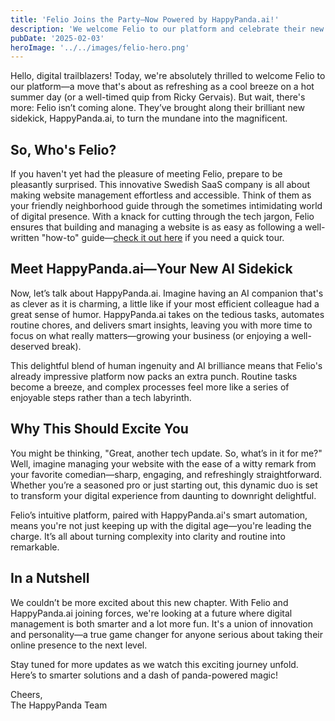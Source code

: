 ```yaml
---
title: 'Felio Joins the Party—Now Powered by HappyPanda.ai!'
description: 'We welcome Felio to our platform and celebrate their new AI sidekick, HappyPanda.ai, which makes digital management a delight. Discover how these innovative platforms are transforming website management in Sweden and beyond.'
pubDate: '2025-02-03'
heroImage: '../../images/felio-hero.png'
---
```


Hello, digital trailblazers! Today, we're absolutely thrilled to welcome Felio to our platform—a move that's about as refreshing as a cool breeze on a hot summer day (or a well-timed quip from Ricky Gervais). But wait, there's more: Felio isn’t coming alone. They’ve brought along their brilliant new sidekick, HappyPanda.ai, to turn the mundane into the magnificent.

## So, Who's Felio?

If you haven't yet had the pleasure of meeting Felio, prepare to be pleasantly surprised. This innovative Swedish SaaS company is all about making website management effortless and accessible. Think of them as your friendly neighborhood guide through the sometimes intimidating world of digital presence. With a knack for cutting through the tech jargon, Felio ensures that building and managing a website is as easy as following a well-written "how-to" guide—[check it out here](https://felio.se/how-to) if you need a quick tour.

## Meet HappyPanda.ai—Your New AI Sidekick

Now, let’s talk about HappyPanda.ai. Imagine having an AI companion that's as clever as it is charming, a little like if your most efficient colleague had a great sense of humor. HappyPanda.ai takes on the tedious tasks, automates routine chores, and delivers smart insights, leaving you with more time to focus on what really matters—growing your business (or enjoying a well-deserved break).

This delightful blend of human ingenuity and AI brilliance means that Felio's already impressive platform now packs an extra punch. Routine tasks become a breeze, and complex processes feel more like a series of enjoyable steps rather than a tech labyrinth.

## Why This Should Excite You

You might be thinking, "Great, another tech update. So, what’s in it for me?" Well, imagine managing your website with the ease of a witty remark from your favorite comedian—sharp, engaging, and refreshingly straightforward. Whether you’re a seasoned pro or just starting out, this dynamic duo is set to transform your digital experience from daunting to downright delightful.

Felio’s intuitive platform, paired with HappyPanda.ai's smart automation, means you're not just keeping up with the digital age—you're leading the charge. It’s all about turning complexity into clarity and routine into remarkable.

## In a Nutshell

We couldn’t be more excited about this new chapter. With Felio and HappyPanda.ai joining forces, we're looking at a future where digital management is both smarter and a lot more fun. It's a union of innovation and personality—a true game changer for anyone serious about taking their online presence to the next level.

Stay tuned for more updates as we watch this exciting journey unfold. Here’s to smarter solutions and a dash of panda-powered magic!

Cheers,  
The HappyPanda Team
